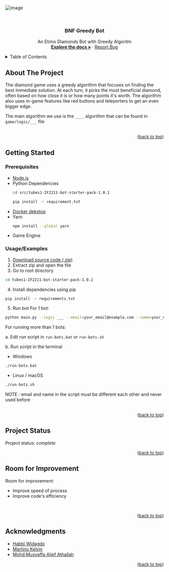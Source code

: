 ![image](https://github.com/user-attachments/assets/2ff44419-ce8b-4549-ba37-4ac82043fcc9)<!-- Improved compatibility of back to top link: See: https://github.com/othneildrew/Best-README-Template/pull/73 -->
<a name="readme-top"></a>
<!--
*** Thanks for checking out the Best-README-Template. If you have a suggestion
*** that would make this better, please fork the repo and create a pull request
*** or simply open an issue with the tag "enhancement".
*** Don't forget to give the project a star!
*** Thanks again! Now go create something AMAZING! :D
-->



<!-- PROJECT SHIELDS -->
<!--
*** I'm using markdown "reference style" links for readability.
*** Reference links are enclosed in brackets [ ] instead of parentheses ( ).
*** See the bottom of this document for the declaration of the reference variables
*** for contributors-url, forks-url, etc. This is an optional, concise syntax you may use.
*** https://www.markdownguide.org/basic-syntax/#reference-style-links
-->


<!-- PROJECT LOGO -->
<br />
<div align="center">

<h3 align="center">BNF Greedy Bot</h3>

  <p align="center">
    An Etimo Diamonds Bot with Greedy Algoritm
    <br />
    <a href="https://github.com/12-184-Alief/01_BNF"><strong>Explore the docs »</strong></a>
    ·
    <a href="https://github.com/12-184-Alief/01_BNF/issues">Report Bug</a>
    <br/>
  </p>
</div>



<!-- TABLE OF CONTENTS -->
<details>
  <summary>Table of Contents</summary>
  <ol>
    <li>
      <a href="#about-the-project">About The Project</a>
    </li>
    <li>
      <a href="#getting-started">Getting Started</a>
      <ul>
        <li><a href="#prerequisites">Prerequisites</a></li>
        <li><a href="#Usage/Examples">Usage/Examples</a></li>
      </ul>
    </li>
    <li><a href="#Project-Status">Project Status</a></li>
    <li><a href="#Room-for-Improvement">Room for Improvement</a></li>
    <li><a href="#Acknowledgments">Acknowledgments</a></li>
  </ol>
</details>


## About The Project
The diamond game uses a greedy algorithm that focuses on finding the best immediate solution. At each turn, it picks the most beneficial diamond, often based on how close it is or how many points it's worth. The algorithm also uses in-game features like red buttons and teleporters to get an even bigger edge.

The main algorithm we use is the ```____``` algorithm that can be found in ```game/logic/___``` file
<br>
<br>
<p align="right">(<a href="#readme-top">back to top</a>)</p>

<!-- GETTING STARTED -->
## Getting Started

### Prerequisites
* <a href="https://nodejs.org/en">Node.js</a>
* Python Dependencies
  ```sh
  cd src/tubes1-IF2211-bot-starter-pack-1.0.1
  ```
  ```sh
  pip install -r requirement.txt
  ```
* <a href="https://www.docker.com/products/docker-desktop/">Docker dekstop</a>
* Yarn
  ```sh
  npm install --global yarn
  ```
* Game Engine

### Usage/Examples

1. <a href="https://drive.google.com/drive/folders/1pR1x59Ac1yo49JrYkAkWSfWbtOI7TWmV?usp=sharing">Download source code (.zip)</a>
2. Extract zip and open the file
3. Go to root directory
  ```sh
  cd tubes1-IF2211-bot-starter-pack-1.0.1
  ```
4. Install dependencies using pip
  ```sh
  pip install -r requirements.txt
  ```
5. Run bot
  For 1 bot:
  ```sh
  python main.py --logic ___ --email=your_email@example.com --name=your_name --password=your_password --team etimo
  ```
  For running more than 1 bots:
  
  a. Edit run script in ```run-bots.bat``` or ```run-bots.sh```
  
  b. Run script in the terminal

  - Windows
  ```sh
  ./run-bots.bat
  ```
  - Linux / macOS
  ```sh
  ./run-bots.sh
  ```
  NOTE : email and name in the script must be different each other and never used before
<br/>
<br/>
 
<p align="right">(<a href="#readme-top">back to top</a>)</p>




<!-- PROJECT STATUS -->
## Project Status
Project status: _complete_ 
<br/>
<p align="right">(<a href="#readme-top">back to top</a>)</p>

<!-- ROOM FOR IMPROVEMENT -->
## Room for Improvement
Room for improvement:
- Improve speed of process
- Improve code's efficiency 
<br/>
<p align="right">(<a href="#readme-top">back to top</a>)</p>

<!-- ACKNOWLEDGMENTS -->
## Acknowledgments
- [Habbi Widagdo](https://github.com/habbiwidagdo)
- [Martino Kelvin](https://github.com/MartinoKelvin)
- [Mohd.Musyaffa Alief Athallah](https://github.com/12-184-Alief)


<p align="right">(<a href="#readme-top">back to top</a>)</p>

